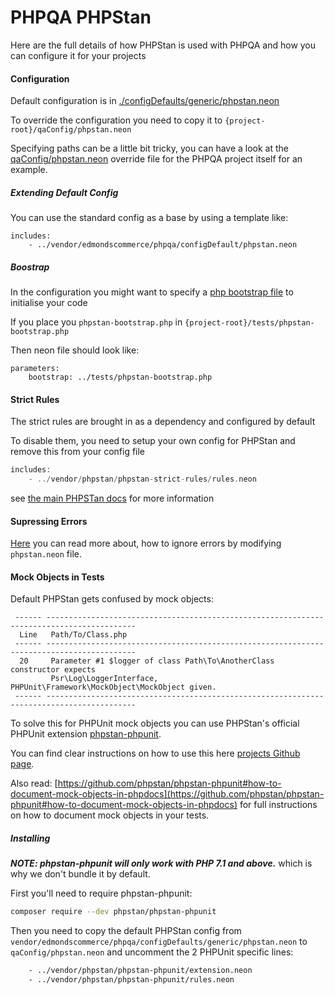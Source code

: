 # PHPQA PHPStan

Here are the full details of how PHPStan is used with PHPQA and how you can configure it for your projects

#### Configuration 

Default configuration is in [./configDefaults/generic/phpstan.neon](./configDefaults/generic/phpstan.neon)

To override the configuration you need to copy it to `{project-root}/qaConfig/phpstan.neon`

Specifying paths can be a little bit tricky, you can have a look at the [qaConfig/phpstan.neon](./../../qaConfig/phpstan.neon) override file for the PHPQA project itself for an example.

##### Extending Default Config

You can use the standard config as a base by using a template like:

```neon
includes:
    - ../vendor/edmondscommerce/phpqa/configDefault/phpstan.neon
```

##### Boostrap

In the configuration you might want to specify a [php bootstrap file](https://github.com/phpstan/phpstan#bootstrap-file) to initialise your code

If you place you `phpstan-bootstrap.php` in `{project-root}/tests/phpstan-bootstrap.php`

Then neon file should look like:

```
parameters:
	bootstrap: ../tests/phpstan-bootstrap.php

```

#### Strict Rules

The strict rules are brought in as a dependency and configured by default

To disable them, you need to setup your own config for PHPStan and remove this from your config file

```php
includes:
	- ../vendor/phpstan/phpstan-strict-rules/rules.neon

```
see [the main PHPSTan docs](https://github.com/phpstan/phpstan-strict-rules) for more information

#### Supressing Errors

[Here](https://github.com/phpstan/phpstan#ignore-error-messages-with-regular-expressions) you can read more about, how to
ignore errors by modifying `phpstan.neon` file.

#### Mock Objects in Tests

Default PHPStan gets confused by mock objects:

```text
 ------ ------------------------------------------------------------------------------------------ 
  Line   Path/To/Class.php                                          
 ------ ------------------------------------------------------------------------------------------ 
  20     Parameter #1 $logger of class Path\To\AnotherClass constructor expects  
         Psr\Log\LoggerInterface, PHPUnit\Framework\MockObject\MockObject given.                   
 ------ ------------------------------------------------------------------------------------------ 
```

To solve this for PHPUnit mock objects you can use PHPStan's official PHPUnit extension
[phpstan-phpunit](https://github.com/phpstan/phpstan-phpunit).

You can find clear instructions on how to use this here [projects Github page](https://github.com/phpstan/phpstan-phpunit#usage).

Also read: [https://github.com/phpstan/phpstan-phpunit#how-to-document-mock-objects-in-phpdocs](https://github.com/phpstan/phpstan-phpunit#how-to-document-mock-objects-in-phpdocs) for full instructions on how to document mock objects in your tests.

##### Installing

**_NOTE: phpstan-phpunit will only work with PHP 7.1 and above._** which is why we don't bundle it by default.

First you'll need to require phpstan-phpunit:

```bash
composer require --dev phpstan/phpstan-phpunit
```

Then you need to copy the default PHPStan config from
`vendor/edmondscommerce/phpqa/configDefaults/generic/phpstan.neon`
to `qaConfig/phpstan.neon` and uncomment the 2 PHPUnit specific lines:

```bash
    - ../vendor/phpstan/phpstan-phpunit/extension.neon
    - ../vendor/phpstan/phpstan-phpunit/rules.neon
```
